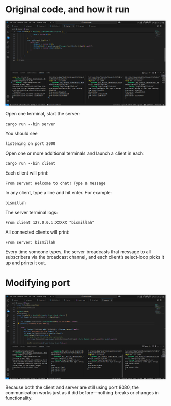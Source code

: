 # Original code, and how it run

![alt text](img/image1.png)

Open one terminal, start the server:

`cargo run --bin server`

You should see

`listening on port 2000`

Open one or more additional terminals and launch a client in each:

`cargo run --bin client`

Each client will print:

`From server: Welcome to chat! Type a message`

In any client, type a line and hit enter. For example:

`bismillah`

The server terminal logs:

`From client 127.0.0.1:XXXXX "bismillah"`

All connected clients will print:

`From server: bismillah`

Every time someone types, the server broadcasts that message to all subscribers via the broadcast channel, and each client’s select‐loop picks it up and prints it out.


# Modifying port

![alt text](img/image2.png)

Because both the client and server are still using port 8080, the communication works just as it did before—nothing breaks or changes in functionality.